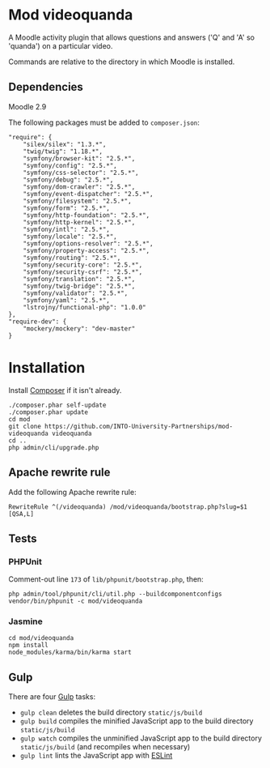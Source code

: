 # Mod videoquanda

A Moodle activity plugin that allows questions and answers ('Q' and 'A' so 'quanda') on a particular video.

Commands are relative to the directory in which Moodle is installed.

## Dependencies

Moodle 2.9

The following packages must be added to `composer.json`:

    "require": {
        "silex/silex": "1.3.*",
        "twig/twig": "1.18.*",
        "symfony/browser-kit": "2.5.*",
        "symfony/config": "2.5.*",
        "symfony/css-selector": "2.5.*",
        "symfony/debug": "2.5.*",
        "symfony/dom-crawler": "2.5.*",
        "symfony/event-dispatcher": "2.5.*",
        "symfony/filesystem": "2.5.*",
        "symfony/form": "2.5.*",
        "symfony/http-foundation": "2.5.*",
        "symfony/http-kernel": "2.5.*",
        "symfony/intl": "2.5.*",
        "symfony/locale": "2.5.*",
        "symfony/options-resolver": "2.5.*",
        "symfony/property-access": "2.5.*",
        "symfony/routing": "2.5.*",
        "symfony/security-core": "2.5.*",
        "symfony/security-csrf": "2.5.*",
        "symfony/translation": "2.5.*",
        "symfony/twig-bridge": "2.5.*",
        "symfony/validator": "2.5.*",
        "symfony/yaml": "2.5.*",
        "lstrojny/functional-php": "1.0.0"
    },
    "require-dev": {
        "mockery/mockery": "dev-master"
    }

# Installation

Install [Composer](https://getcomposer.org/download/) if it isn't already.

    ./composer.phar self-update
    ./composer.phar update
    cd mod
    git clone https://github.com/INTO-University-Partnerships/mod-videoquanda videoquanda
    cd ..
    php admin/cli/upgrade.php

## Apache rewrite rule

Add the following Apache rewrite rule:

    RewriteRule ^(/videoquanda) /mod/videoquanda/bootstrap.php?slug=$1 [QSA,L]

## Tests

### PHPUnit

Comment-out line `173` of `lib/phpunit/bootstrap.php`, then:

    php admin/tool/phpunit/cli/util.php --buildcomponentconfigs
    vendor/bin/phpunit -c mod/videoquanda

### Jasmine

    cd mod/videoquanda
    npm install
    node_modules/karma/bin/karma start

## Gulp

There are four [Gulp](http://gulpjs.com/) tasks:

* `gulp clean` deletes the build directory `static/js/build`
* `gulp build` compiles the minified JavaScript app to the build directory `static/js/build`
* `gulp watch` compiles the unminified JavaScript app to the build directory `static/js/build` (and recompiles when necessary)
* `gulp lint` lints the JavaScript app with [ESLint](http://eslint.org/)
